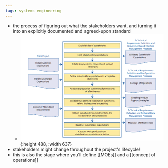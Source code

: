 ```yaml
---
tags: systems engineering
---
```


- the process of figuring out what the stakeholders want, and turning it into an explicitly documented and agreed-upon standard
	- ![image.png](../assets/image_1737268169995_0.png){:height 488, :width 637}
- stakeholders might change throughout the project's lifecycle!
- this is also the stage where you'll define [[MOEs]] and a [[concept of operations]]